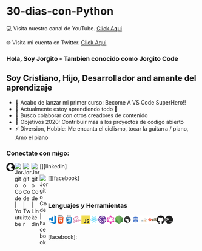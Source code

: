# 30-dias-con-Python


<p>💻 Visita nuestro canal de YouTube. <a href="https://www.youtube.com/channel/UC-0f0AT2xJrUxML6HJTH3Iw?view_as=subscriber">Click Aqui</a> </p>

<p>🌐 Visita mi cuenta en Twitter. <a href="https://twitter.com/JorgitoCode">Click Aqui</a> </p>


### Hola, Soy Jorgito -  Tambien conocido como Jorgito Code

## Soy Cristiano, Hijo, Desarrollador and amante del aprendizaje

- 🔭 Acabo de lanzar mi primer curso: Become A VS Code SuperHero!!
- 🌱 Actualmente estoy aprendiendo todo 🤣
- 👯 Busco colaborar con otros creadores de contenido
- 🥅 Objetivos 2020: Contribuir mas a los proyectos de codigo abierto
- ⚡ Diversion, Hobbie: Me encanta el ciclismo, tocar la guitarra / piano, Amo el piano

### Conectate con migo:

[<img align="left" alt="Jorgito code" width="22px" src="https://raw.githubusercontent.com/iconic/open-iconic/master/svg/globe.svg" />][website]

[<img align="left" alt="Jorgito Code | Youtube" width="22px" src="https://camo.githubusercontent.com/6645c4c313a1f4f0032cd1c5e5fd0033417104a7a282fed4cafdca8ac2a1ab33/68747470733a2f2f63646e2e6a7364656c6976722e6e65742f6e706d2f73696d706c652d69636f6e734076332f69636f6e732f796f75747562652e737667" />][youtube]


[<img align="left" alt="Jorgito Code | Twitter" width="22px" src="https://camo.githubusercontent.com/395dda360ae28377b7c3247581a88b20573883519c2be833cb64fbb37dcbcc1a/68747470733a2f2f63646e2e6a7364656c6976722e6e65742f6e706d2f73696d706c652d69636f6e734076332f69636f6e732f747769747465722e737667" />][twitter]


[<img align="left" alt="Jorgito Code | Linkedin" width="22px" src="https://camo.githubusercontent.com/d659d2bac00c01b42bffbae84bdc121e828b8fecd5b4949ffa2575f5d9e4a371/68747470733a2f2f63646e2e6a7364656c6976722e6e65742f6e706d2f73696d706c652d69636f6e734076332f69636f6e732f6c696e6b6564696e2e737667" />][linkedin]


[<img align="left" alt="Jorgito Code | Facebook" width="22px" src="https://camo.githubusercontent.com/c80f9763ed06d4ab9fbcc1a74b8b74cd95e4c7f82d3f1f70233994f236a0faeb/68747470733a2f2f63646e2e6a7364656c6976722e6e65742f6e706d2f73696d706c652d69636f6e734076332f69636f6e732f696e7374616772616d2e737667" />][facebook]

<br/>


### Lenguajes y Herramientas

[<img align="left" alt="Visual Studio Code" width="22px" src="https://raw.githubusercontent.com/github/explore/80688e429a7d4ef2fca1e82350fe8e3517d3494d/topics/visual-studio-code/visual-studio-code.png" />][website]

[<img align="left" alt="HTML5" width="22px" src="https://raw.githubusercontent.com/github/explore/80688e429a7d4ef2fca1e82350fe8e3517d3494d/topics/html/html.png" />][website]

[<img align="left" alt="CSS3" width="22px" src="https://raw.githubusercontent.com/github/explore/80688e429a7d4ef2fca1e82350fe8e3517d3494d/topics/css/css.png" />][website]

[<img align="left" alt="Sass" width="22px" src="https://raw.githubusercontent.com/github/explore/80688e429a7d4ef2fca1e82350fe8e3517d3494d/topics/sass/sass.png" />][website]

[<img align="left" alt="Javascript" width="22px" src="https://raw.githubusercontent.com/github/explore/80688e429a7d4ef2fca1e82350fe8e3517d3494d/topics/javascript/javascript.png" />][website]

[<img align="left" alt="React" width="22px" src="https://raw.githubusercontent.com/github/explore/80688e429a7d4ef2fca1e82350fe8e3517d3494d/topics/react/react.png" />][website]

[<img align="left" alt="Gatsby" width="22px" src="https://raw.githubusercontent.com/github/explore/e94815998e4e0713912fed477a1f346ec04c3da2/topics/gatsby/gatsby.png" />][website]

[<img align="left" alt="GraphQL" width="22px" src="https://raw.githubusercontent.com/github/explore/80688e429a7d4ef2fca1e82350fe8e3517d3494d/topics/graphql/graphql.png" />][website]

[<img align="left" alt="Node.js" width="22px" src="https://raw.githubusercontent.com/github/explore/80688e429a7d4ef2fca1e82350fe8e3517d3494d/topics/nodejs/nodejs.png" />][website]

[<img align="left" alt="Deno" width="22px" src="https://raw.githubusercontent.com/github/explore/361e2821e2dea67711cde99c9c40ed357061cf27/topics/deno/deno.png" />][website]

[<img align="left" alt="Sql" width="22px" src="https://raw.githubusercontent.com/github/explore/80688e429a7d4ef2fca1e82350fe8e3517d3494d/topics/sql/sql.png" />][website]

[<img align="left" alt="MySQL" width="22px" src="https://raw.githubusercontent.com/github/explore/80688e429a7d4ef2fca1e82350fe8e3517d3494d/topics/mysql/mysql.png" />][website]

[<img align="left" alt="Git" width="22px" src="https://raw.githubusercontent.com/github/explore/80688e429a7d4ef2fca1e82350fe8e3517d3494d/topics/git/git.png" />][website]

[<img align="left" alt="GitHub" width="22px" src="https://raw.githubusercontent.com/github/explore/78df643247d429f6cc873026c0622819ad797942/topics/github/github.png" />][website]

[<img align="left" alt="GitHub" width="22px" src="https://raw.githubusercontent.com/github/explore/80688e429a7d4ef2fca1e82350fe8e3517d3494d/topics/terminal/terminal.png" />][website]


<br />
<br />




[website]: https://github.com/JorgitoR  
[youtube]: https://www.youtube.com/channel/UC-0f0AT2xJrUxML6HJTH3Iw?view_as=subscriber
[twitter]: 
[linkedin]:
[facebook]:


